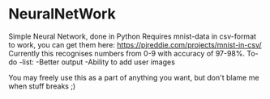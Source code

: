 # NeuralNetWork
Simple Neural Network, done in Python
Requires mnist-data in csv-format to work, you can get them here: https://pjreddie.com/projects/mnist-in-csv/
Currently this recognises numbers from 0-9 with accuracy of 97-98%.
To-do -list:
-Better output
-Ability to add user images

You may freely use this as a part of anything you want, but don't blame me when stuff breaks ;)
